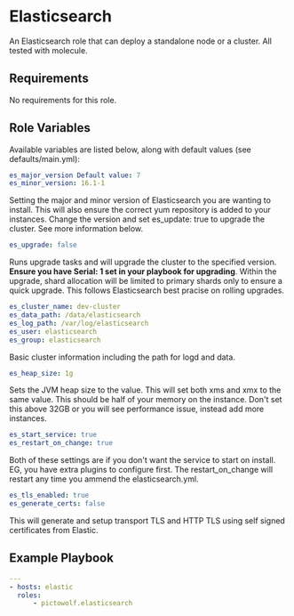 Elasticsearch
=========

An Elasticsearch role that can deploy a standalone node or a cluster. All tested with molecule.

Requirements
------------

No requirements for this role.

Role Variables
--------------

Available variables are listed below, along with default values (see defaults/main.yml):

```yaml
es_major_version Default value: 7
es_minor_version: 16.1-1
```
Setting the major and minor version of Elasticsearch you are wanting to install. This will also ensure the correct yum repository is added to your instances. Change the version and set es_update: true to upgrade the cluster. See more information below.

```yaml
es_upgrade: false
```
Runs upgrade tasks and will upgrade the cluster to the specified version. <strong>Ensure you have Serial: 1 set in your playbook for upgrading</strong>. Within the upgrade, shard allocation will be limited to primary shards only to ensure a quick upgrade. This follows Elasticsearch best pracise on rolling upgrades.

```yaml
es_cluster_name: dev-cluster
es_data_path: /data/elasticsearch
es_log_path: /var/log/elasticsearch
es_user: elasticsearch
es_group: elasticsearch
```
Basic cluster information including the path for logd and data.

```yaml
es_heap_size: 1g
```
Sets the JVM heap size to the value. This will set both xms and xmx to the same value. This should be half of your memory on the instance. Don't set this above 32GB or you will see performance issue, instead add more instances.

```yaml
es_start_service: true
es_restart_on_change: true
```
Both of these settings are if you don't want the service to start on install. EG, you have extra plugins to configure first. The restart_on_change will restart any time you ammend the elasticsearch.yml.

```yaml
es_tls_enabled: true
es_generate_certs: false
```
This will generate and setup transport TLS and HTTP TLS using self signed certificates from Elastic.

Example Playbook
----------------
```yaml
---
- hosts: elastic
  roles:
      - pictowolf.elasticsearch
```
